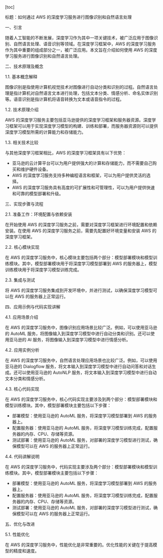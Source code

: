 
[toc]                    
                
                
标题：如何通过 AWS 的深度学习服务进行图像识别和自然语言处理

一、引言

随着人工智能的不断发展，深度学习作为其中一项关键技术，被广泛应用于图像识别、自然语言处理、语音识别等领域。在深度学习框架中，AWS 的深度学习服务作为其中重要的组成部分之一，被广泛应用。本文旨在介绍如何使用 AWS 的深度学习服务进行图像识别和自然语言处理。

二、技术原理及概念

1.1. 基本概念解释

图像识别是指使用计算机视觉技术对图像进行自动分类和识别的过程。自然语言处理是指计算机对自然语言文本进行处理，包括文本分类、情感分析、命名实体识别等。语音识别是指计算机将语音转换为文本或语音指令的过程。

1.2. 技术原理介绍

AWS 的深度学习服务主要包括亚马逊提供的深度学习框架和服务器资源。深度学习框架可以用于实现深度学习模型的构建、训练和部署，而服务器资源则可以提供深度学习模型所需的计算能力和存储能力。

1.3. 相关技术比较

与其他深度学习框架相比，AWS 的深度学习框架具有以下优势：

- 亚马逊的云计算平台可以为用户提供强大的计算和存储能力，而不需要自己购买和维护硬件设备。
- AWS 的深度学习服务支持多种编程语言和框架，可以为用户提供灵活的选择。
- AWS 的深度学习服务具有高度的可扩展性和可管理性，可以为用户提供快速和可靠的模型部署和升级。

三、实现步骤与流程

2.1. 准备工作：环境配置与依赖安装

在开始使用 AWS 的深度学习服务之前，需要对深度学习框架进行环境配置和依赖安装。在使用 AWS 的深度学习服务之前，需要先配置好环境变量和安装 AWS 的深度学习框架。

2.2. 核心模块实现

在 AWS 的深度学习服务中，核心模块主要包括两个部分：模型部署模块和模型训练模块。其中，模型部署模块用于将深度学习模型部署到 AWS 的服务器上，模型训练模块用于将深度学习模型训练完成。

2.3. 集成与测试

将 AWS 的深度学习服务集成到开发环境中，并进行测试，以确保深度学习模型可以在 AWS 的服务器上正常运行。

四、应用示例与代码实现讲解

4.1. 应用场景介绍

在 AWS 的深度学习服务中，图像识别应用场景比较广泛。例如，可以使用亚马逊的 AutoML 服务，将图像输入到深度学习模型中进行自动分类和识别。还可以使用亚马逊的 AI 服务，将图像输入到深度学习模型中进行情感分析。

4.2. 应用实例分析

在 AWS 的深度学习服务中，自然语言处理应用场景也比较广泛。例如，可以使用亚马逊的 Dialogflow 服务，将文本输入到深度学习模型中进行自动问答和对话生成。还可以使用亚马逊的 AutoNLP 服务，将文本输入到深度学习模型中进行自动文本分类和情感分析。

4.3. 核心代码实现

在 AWS 的深度学习服务中，核心代码实现主要涉及到两个部分：模型部署模块和模型训练模块。其中，模型部署模块主要包括以下步骤：

- 部署模型：使用亚马逊的 AutoML 服务，将深度学习模型部署到 AWS 的服务器上。
- 配置服务器：使用亚马逊的 AutoML 服务，将深度学习模型训练完成，配置服务器的内存、CPU、存储等资源。
- 测试部署：使用亚马逊的 AutoML 服务，对部署的深度学习模型进行测试，确保模型可以在 AWS 的服务器上正常运行。

4.4. 代码讲解说明

在 AWS 的深度学习服务中，代码实现主要涉及两个部分：模型部署模块和模型训练模块。其中，模型部署模块主要包括以下步骤：

- 部署模型：使用亚马逊的 AutoML 服务，将深度学习模型部署到 AWS 的服务器上。
- 配置服务器：使用亚马逊的 AutoML 服务，将深度学习模型训练完成，配置服务器的内存、CPU、存储等资源。
- 测试部署：使用亚马逊的 AutoML 服务，对部署的深度学习模型进行测试，确保模型可以在 AWS 的服务器上正常运行。

五、优化与改进

5.1. 性能优化

在 AWS 的深度学习服务中，性能优化是非常重要的。优化性能的关键在于提高模型的精度和速度。

